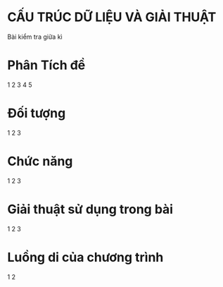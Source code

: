 # CẤU TRÚC DỮ LIỆU VÀ GIẢI THUẬT
Bài kiểm tra giữa kì
# Phân Tích đề
1
2
3
4
5
# Đối tượng
1
2
3
# Chức năng 
1
2
3
# Giải thuật sử dụng trong bài
1
2
3
# Luồng di của chương trình
1
2

